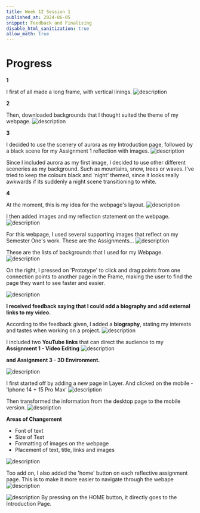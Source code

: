 ```yaml
---
title: Week 12 Session 1
published_at: 2024-06-05
snippet: Feedback and Finalising
disable_html_sanitization: true
allow_math: true
---
```

# Progress

**1**

I first of all made a long frame, with vertical linings.
![description](/static/W12S1/Setup.png)

**2**

Then, downloaded backgrounds that I thought suited the theme of my webpage. 
![description](/static/W12S1/background.png)

**3**

I decided to use the scenery of aurora as my Introduction page, followed by a black scene for my Assignment 1 reflection with images. 
![description](/static/W12S1/black.png)

Since I included aurora as my first image, I decided to use other different sceneries as my background. Such as mountains, snow, trees or waves. I've tried to keep the colours black and 'night' themed, since it looks really awkwards if its suddenly a night scene transitioning to white. 

**4**

At the moment, this is my idea for the webpage's layout. 
![description](/static/W12S1/idea.png)

I then added images and my reflection statement on the webpage. 
![description](/static/W12S1/photo.png)

For this webpage, I used several supporting images that reflect on my Semester One's work. These are the Assignments...
![description](/static/W12S1/several.png)


These are the lists of backgrounds that I used for my Webpage. 
![description](/static/W12S1/hi.png)

On the right, I pressed on 'Prototype' to click and drag points from one connection points to another page in the Frame, making the user to find the page they want to see faster and easier.


![description](/static/W12S1/lines.png)


**I received feedback saying that I could add a biography and add external links to my video.**

According to the feedback given, I added a **biography**, stating my interests and tastes when working on a project. 
![description](/static/W12S1/biography.png)


I included two **YouTube links** that can direct the audience to my **Assignment 1 - Video Editing** 
![description](/static/W12S1/link.png)

**and Assignment 3 - 3D Environment.**

![description](/static/W12S1/link2.png)

I first started off by adding a new page in Layer. And clicked on the mobile - 'Iphone 14 + 15 Pro Max'
![description](/static/W12S1/page.png)

Then transformed the information from the desktop page to the mobile version. 
![description](/static/W12S1/phone.png)


**Areas of Changement**
- Font of text 
- Size of Text 
- Formatting of images on the webpage 
- Placement of text, title, links and images 

![description](/static/W12S1/phone2.png)

Too add on, I also added the 'home' button on each reflective assignment page. This is to make it more easier to navigate through the webape 
![description](/static/W12S1/return.png)

![description](/static/W12S1/go.png)
By pressing on the HOME button, it directly goes to the Introduction Page. 